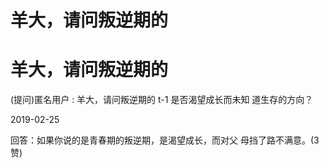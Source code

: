 # 羊大，请问叛逆期的

# 羊大，请问叛逆期的

(提问)匿名用户 : 羊大，请问叛逆期的 t-1 是否渴望成长而未知 道生存的方向？

2019-02-25

回答：如果你说的是青春期的叛逆期，是渴望成长，而对父 母挡了路不满意。(3 赞)